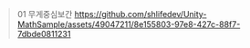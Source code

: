 > 01 무게중심보간
https://github.com/shlifedev/Unity-MathSample/assets/49047211/8e155803-97e8-427c-88f7-7dbde0811231

